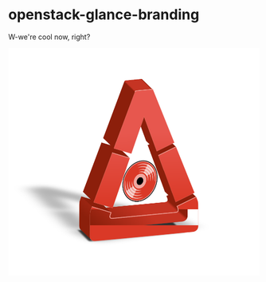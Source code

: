 openstack-glance-branding
=========================

W-we're cool now, right?

![glance](https://github.com/kragniz/openstack-glance-branding/raw/master/glance.png)
